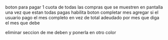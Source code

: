 boton para pagar 1 cuota de todas las compras que se muestren en pantalla
una vez que estan todas pagas habilita boton completar mes
agregar si el usuario pago el mes completo
en vez de total adeudado por mes que diga el mes que debe

eliminar seccion de me deben y ponerla en otro color
